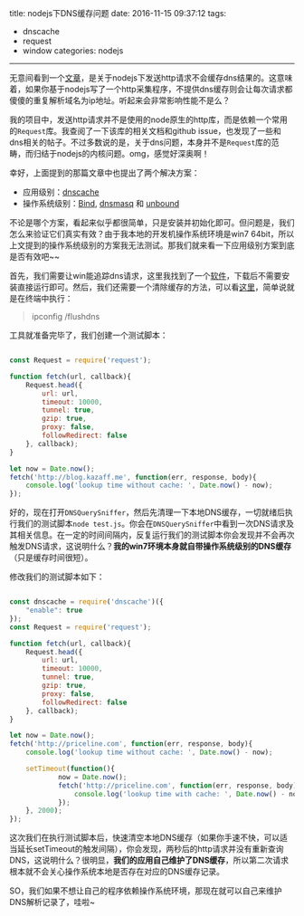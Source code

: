 title: nodejs下DNS缓存问题
date: 2016-11-15 09:37:12
tags:
- dnscache
- request
- window
categories: nodejs
---

无意间看到一个[文章](http://www.madhur.co.in/blog/2016/05/28/nodejs-dns-cache.html)，是关于nodejs下发送http请求不会缓存dns结果的。这意味着，如果你基于nodejs写了一个http采集程序，不提供dns缓存则会让每次请求都傻傻的重复解析域名为ip地址。听起来会非常影响性能不是么？
<!--more-->
我的项目中，发送http请求并不是使用的node原生的http库，而是依赖一个常用的`Request`库。我查阅了一下该库的相关文档和github issue，也发现了一些和dns相关的帖子。不过多数说的是，关于dns问题，本身并不是`Request`库的范畴，而归结于nodejs的内核问题。omg，感觉好深奥啊！

幸好，上面提到的那篇文章中也提出了两个解决方案：

- 应用级别：[dnscache](https://github.com/yahoo/dnscache)
- 操作系统级别：[Bind](https://www.isc.org/downloads/bind/), [dnsmasq](http://www.thekelleys.org.uk/dnsmasq/doc.html) 和 [unbound](http://unbound.net/)

不论是哪个方案，看起来似乎都很简单，只是安装并初始化即可。但问题是，我们怎么来验证它们真实有效？由于我本地的开发机操作系统环境是win7 64bit，所以上文提到的操作系统级别的方案我无法测试。那我们就来看一下应用级别方案到底是否有效吧~~

首先，我们需要让win能追踪dns请求，这里我找到了一个[软件](http://www.nirsoft.net/utils/dns_query_sniffer.html)，下载后不需要安装直接运行即可。然后，我们还需要一个清除缓存的方法，可以看[这里](http://www.nenew.net/windows-dns-cache-clean.html)，简单说就是在终端中执行：

> ipconfig /flushdns

工具就准备完毕了，我们创建一个测试脚本：

```javascript

const Request = require('request');

function fetch(url, callback){
	Request.head({
		url: url,
		timeout: 10000,
		tunnel: true,
		gzip: true,
		proxy: false,
		followRedirect: false
	}, callback);
}

let now = Date.now();
fetch('http://blog.kazaff.me', function(err, response, body){
	console.log('lookup time without cache: ', Date.now() - now);
});

```

好的，现在打开`DNSQuerySniffer`，然后先清理一下本地DNS缓存，一切就绪后执行我们的测试脚本`node test.js`。你会在`DNSQuerySniffer`中看到一次DNS请求及其相关信息。在一定的时间间隔内，反复运行我们的测试脚本你会发现并不会再次触发DNS请求，这说明什么？**我的win7环境本身就自带操作系统级别的DNS缓存**（只是缓存时间很短）。

修改我们的测试脚本如下：

```javascript

const dnscache = require('dnscache')({
	"enable": true
});
const Request = require('request');

function fetch(url, callback){
	Request.head({
		url: url,
		timeout: 10000,
		tunnel: true,
		gzip: true,
		proxy: false,
		followRedirect: false
	}, callback);
}

let now = Date.now();
fetch('http://priceline.com', function(err, response, body){
	console.log('lookup time without cache: ', Date.now() - now);

	setTimeout(function(){
			now = Date.now();
			fetch('http://priceline.com', function(err, response, body){
				console.log('lookup time with cache: ', Date.now() - now);
			});
	}, 2000);
});

```

这次我们在执行测试脚本后，快速清空本地DNS缓存（如果你手速不快，可以适当延长setTimeout的触发间隔），你会发现，两秒后的http请求并没有重新查询DNS，这说明什么？很明显，**我们的应用自己维护了DNS缓存**，所以第二次请求根本就不会关心操作系统本地是否存在对应的DNS缓存记录。

SO，我们如果不想让自己的程序依赖操作系统环境，那现在就可以自己来维护DNS解析记录了，哇啦~
